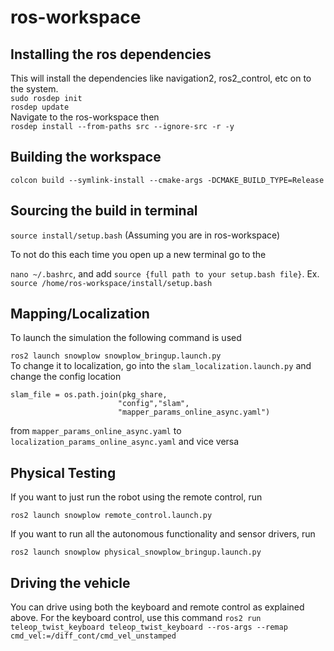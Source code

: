 # ros-workspace

## Installing the ros dependencies 
This will install the dependencies like navigation2, ros2_control, etc on to the system.<br>
```sudo rosdep init```<br>
```rosdep update```<br>
Navigate to the ros-workspace then <br>
```rosdep install --from-paths src --ignore-src -r -y```

## Building the workspace
```colcon build --symlink-install --cmake-args -DCMAKE_BUILD_TYPE=Release```

## Sourcing the build in terminal
```source install/setup.bash``` (Assuming you are in ros-workspace) 
</br>

To not do this each time you open up a new terminal go to the 

```nano ~/.bashrc```, and add ```source {full path to your setup.bash file}```. Ex. ```source /home/ros-workspace/install/setup.bash```

## Mapping/Localization
To launch the simulation the following command is used

``` ros2 launch snowplow snowplow_bringup.launch.py ```
<br> 
To change it to localization, go into the ```slam_localization.launch.py``` and change the config location
```
slam_file = os.path.join(pkg_share, 
                        "config","slam",
                        "mapper_params_online_async.yaml")
```
from ```mapper_params_online_async.yaml``` to ```localization_params_online_async.yaml``` and vice versa 

## Physical Testing
If you want to just run the robot using the remote control, run

``` ros2 launch snowplow remote_control.launch.py ```

If you want to run all the autonomous functionality and sensor drivers, run

``` ros2 launch snowplow physical_snowplow_bringup.launch.py ``` 

## Driving the vehicle
You can drive using both the keyboard and remote control as explained above. For the keyboard control, use this command
```ros2 run teleop_twist_keyboard teleop_twist_keyboard --ros-args --remap cmd_vel:=/diff_cont/cmd_vel_unstamped```
